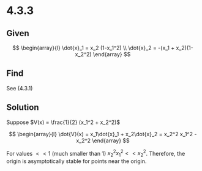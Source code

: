 # 4.3.3
## Given
$$
\begin{array}{l}
	\dot{x}_1 = x_2 (1-x_1^2) \\
	\dot{x}_2 = -(x_1 + x_2)(1-x_2^2)
\end{array}
$$

## Find
See (4.3.1)

## Solution
Suppose $V(x) = \frac{1}{2} (x_1^2 + x_2^2)$

$$
\begin{array}{l}
	\dot{V}(x) = x_1\dot{x}_1 + x_2\dot{x}_2
	= x_2^2 x_1^2 - x_2^2
\end{array}
$$

For values $<< 1$ (much smaller than 1) $x_2^2 x_1^2 << x_2^2$. Therefore, the origin is asymptotically stable for points near the origin.

